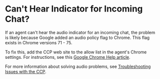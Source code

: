 # Can't Hear Indicator for Incoming Chat?<a name="cant-hear-chat-indicator"></a>

If an agent can't hear the audio indicator for an incoming chat, the problem is likely because Google added an audio policy flag to Chrome\. This flag exists in Chrome versions 71 \- 75\. 

To fix this, add the CCP web site to the allow list in the agent's Chrome settings\. For instructions, see this [Google Chrome Help article](https://support.google.com/chrome/answer/114662)\.

For more information about solving audio problems, see [Troubleshooting Issues with the CCP](troubleshooting.md)\. 